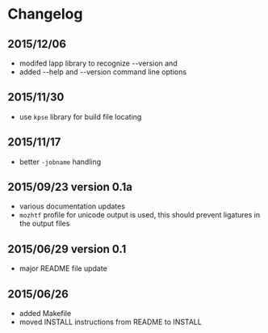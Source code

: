 # Changelog

## 2015/12/06

- modifed lapp library to recognize --version and 
- added --help and --version command line options

## 2015/11/30

- use `kpse` library for build file locating

## 2015/11/17

- better `-jobname` handling

## 2015/09/23 version 0.1a

- various documentation updates
- `mozhtf` profile for unicode output is used, this should prevent ligatures in the output files

## 2015/06/29 version 0.1

- major README file update


## 2015/06/26

- added Makefile
- moved INSTALL instructions from README to INSTALL
 
